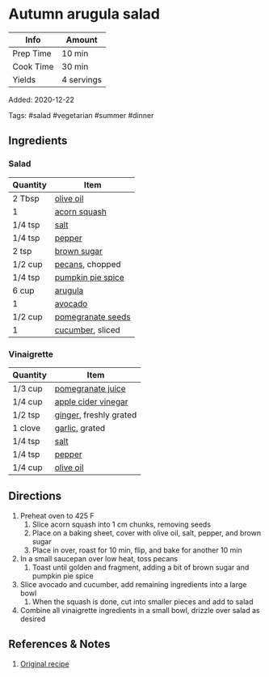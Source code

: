 # Autumn arugula salad

| Info      | Amount     |
| --------- | ---------- |
| Prep Time | 10 min     |
| Cook Time | 30 min     |
| Yields    | 4 servings |

Added: 2020-12-22

Tags: #salad #vegetarian #summer #dinner

## Ingredients

### Salad

| Quantity | Item                                                          |
| -------- | ------------------------------------------------------------- |
| 2 Tbsp   | [olive oil](../_ingredients/olive%20oil.md)                   |
| 1        | [acorn squash](../_ingredients/acorn%20squash.md)             |
| 1/4 tsp  | [salt](../_ingredients/salt.md)                               |
| 1/4 tsp  | [pepper](../_ingredients/pepper.md)                           |
| 2 tsp    | [brown sugar](../_ingredients/brown%20sugar.md)               |
| 1/2 cup  | [pecans](../_ingredients/pecan.md), chopped                   |
| 1/4 tsp  | [pumpkin pie spice](../_ingredients/pumpkin%20pie%20spice.md) |
| 6 cup    | [arugula](../_ingredients/arugula.md)                         |
| 1        | [avocado](../_ingredients/avocado.md)                         |
| 1/2 cup  | [pomegranate seeds](../_ingredients/pomegranate%20seeds.md)   |
| 1        | [cucumber](../_ingredients/cucumber.md), sliced               |

### Vinaigrette

| Quantity | Item                                                        |
| -------- | ----------------------------------------------------------- |
| 1/3 cup  | [pomegranate juice](../_ingredients/pomegranate%20juice.md) |
| 1/4 cup  | [apple cider vinegar](apple%20cider%20vinegar)              |
| 1/2 tsp  | [ginger](../_ingredients/ginger.md), freshly grated         |
| 1 clove  | [garlic](../_ingredients/garlic.md), grated                 |
| 1/4 tsp  | [salt](../_ingredients/salt.md)                             |
| 1/4 tsp  | [pepper](../_ingredients/pepper.md)                         |
| 1/4 cup  | [olive oil](../_ingredients/olive%20oil.md)                 |

## Directions

1. Preheat oven to 425 F
    1. Slice acorn squash into 1 cm chunks, removing seeds
    2. Place on a baking sheet, cover with olive oil, salt, pepper, and brown sugar
    3. Place in over, roast for 10 min, flip, and bake for another 10 min
2. In a small saucepan over low heat, toss pecans
    1. Toast until golden and fragment, adding a bit of brown sugar and pumpkin pie spice
3. Slice avocado and cucumber, add remaining ingredients into a large bowl
    1. When the squash is done, cut into smaller pieces and add to salad
4. Combine all vinaigrette ingredients in a small bowl, drizzle over salad as desired

## References & Notes

1. [Original recipe](https://howsweeteats.com/wprm_print/59460)
